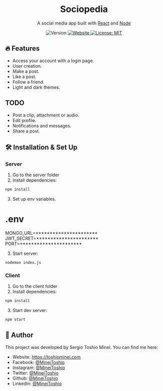 <p align="center">
	<h1 align="center">Sociopedia</h1>
  </a>
<p>

<p align="center">
  A social media app
  built with <a href="https://react.dev/" target="_blank">React</a> and <a href="https://nodejs.org/" target="_blank">Node</a>
</p>

<p align="center">
  <img alt="Version" src="https://img.shields.io/badge/version-1.0-blue.svg?cacheSeconds=2592000" />
  <a href="https://toshiominei.com" target="_blank">
    <img alt="Website" src="https://img.shields.io/website?down_message=offline&label=site&up_message=online&url=http%3A%2F%2Fadarshaacharya.com.np" />
  </a>
  <a href="https://github.com/MineiToshio/Personal-Page/blob/master/LICENSE" target="_blank">
    <img alt="License: MIT" src="https://img.shields.io/github/license/MineiToshio/Personal-Page" />
  </a>
</p>

## 🔥 Features

- Access your account with a login page.
- User creation.
- Make a post.
- Like a post.
- Follow a friend.
- Light and dark themes.

## TODO

- Post a clip, attachment or audio.
- Edit profile.
- Notifications and messages.
- Share a post.

## 🛠 Installation & Set Up

### Server

1. Go to the server folder
2. Install dependencies:

```sh
npm install
```

3. Set up env variables.

# .env
MONGO_URL=**********************
JWT_SECRET=**********************
PORT=**********************

3. Start server:

```sh
nodemon index.js
```

### Client

1. Go to the client folder
2. Install dependencies:

```sh
npm install
```

3. Start dev server:

```sh
npm start
```

## 👤 Author

This project was developed by Sergio Toshio Minei. You can find me here:

- Website: https://toshiominei.com
- Facebook: [@MineiToshio](https://facebook.com/MineiToshio)
- Instagram: [@MineiToshio](https://instagram.com/MineiToshio)
- Twitter: [@MineiToshio](https://twitter.com/MineiToshio)
- Github: [@MineiToshio](https://github.com/MineiToshio)
- LinkedIn: [@MineiToshio](https://linkedin.com/in/MineiToshio)
